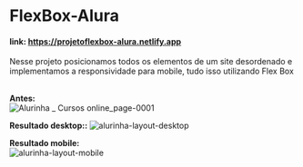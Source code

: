 # FlexBox-Alura

#### link: https://projetoflexbox-alura.netlify.app
Nesse projeto posicionamos todos os elementos de um site desordenado e implementamos a responsividade para mobile, tudo isso utilizando Flex Box<br><br>

<strong>Antes:</strong> <br> ![Alurinha _ Cursos online_page-0001](https://user-images.githubusercontent.com/67664122/217977277-959046d6-e394-4eed-8e1d-fda3ea81129c.jpg)<br>

<strong>Resultado desktop::</strong> 
![alurinha-layout-desktop](https://user-images.githubusercontent.com/67664122/217976907-01a3ad33-85a9-4a04-8991-b2552058076d.png)<br>

<strong>Resultado mobile:</strong> <br>
![alurinha-layout-mobile](https://user-images.githubusercontent.com/67664122/217976961-98ae3d59-46af-4f57-bca6-8d7fa22ff21a.png)<br>

